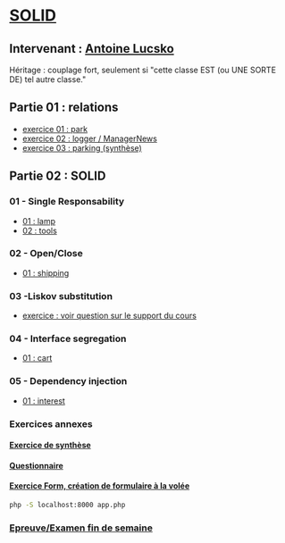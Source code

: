 # [SOLID](https://github.com/Antoine07/SOLID/tree/main/SOLID_PHP/SUPPORTS)
## Intervenant : [Antoine Lucsko](https://github.com/Antoine07/)

Héritage : couplage fort, seulement si "cette classe EST (ou UNE SORTE DE) tel autre classe."

## Partie 01 : relations
* [exercice 01 : park](./01-relations/park)
* [exercice 02 : logger / ManagerNews](./01-relations/logger)
* [exercice 03 : parking (synthèse)](./01-relations/parking)

## Partie 02 : SOLID
### 01 - Single Responsability
* [01 : lamp](./02-SOLID/01-S-ingle-responsability/exercices/lamp)
* [02 : tools](./02-SOLID/01-S-ingle-responsability/exercices/tools)

### 02 - Open/Close
* [01 : shipping](./02-SOLID/02-O-pen-close/exercices/shipping)

### 03 -Liskov substitution
* [exercice : voir question sur le support du cours](https://github.com/Antoine07/SOLID/blob/main/SOLID_PHP/SUPPORTS/Part2_solid/part1_solid.md#questions-danalyse)
### 04 - Interface segregation
* [01 : cart](./02-SOLID/04-I-nterface-segregation/exercices/cart)
### 05 - Dependency injection
* [01 : interest](./02-SOLID/05-D-ependency-injection/exercices/interest)

### Exercices annexes
#### [Exercice de synthèse](./02-SOLID/exercice-synthese)
#### [Questionnaire](./02-SOLID/questionnaire.md)
#### [Exercice Form, création de formulaire à la volée](./02-SOLID/form)
```bash
php -S localhost:8000 app.php
```
### [Epreuve/Examen fin de semaine](./examen)